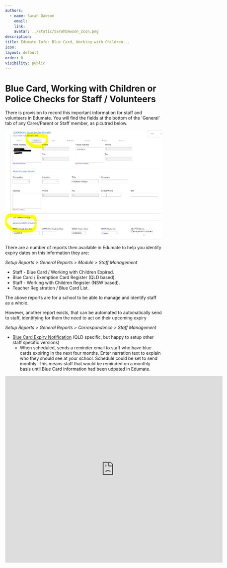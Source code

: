 ```yaml
---
authors:
  - name: Sarah Dawson
    email: 
    link: 
    avatar: ../static/SarahDawson_Icon.png
description: 
title: Edumate Info: Blue Card, Working with Children...
icon: 
layout: default
order: 0
visibility: public
---
```

# Blue Card, Working with Children or Police Checks for Staff / Volunteers

There is provision to record this important information for staff and volunteers in Edumate.  You will find the fields at the bottom of the 'General' tab of any Carer/Parent or Staff member, as picutred below.

![Example of Location in Edumate](../static/Edumate/BlueCard/Edumate_Location.png "Location in Edumate")

There are a number of reports then available in Edumate to help you identify expiry dates on this information they are:

*Setup Reports > General Reports > Module > Staff Management*
- Staff - Blue Card / Working with Children Expired. 
- Blue Card / Exemption Card Register (QLD based).
- Staff - Working with Children Register (NSW based). 
- Teacher Registration / Blue Card List.

The above reports are for a school to be able to manage and identify staff as a whole.

However, another report exists, that can be automated to automatically send to staff, identifying for them the need to act on their upcoming expiry

*Setup Reports > General Reports > Correspondence > Staff Management*
- [Blue Card Expiry Notification](https://ccmschools.sharepoint.com/:b:/r/sites/CorporateSystems/Shared%20Documents/3701312_38316.pdf?csf=1&web=1&e=QTtPep) (QLD specific, but happy to setup other staff specific versions)
	+ When scheduled, sends a reminder email to staff who have blue cards expiring in the next four months. Enter narration text to explain who they should see at your school.  Schedule could be set to send monthly.  This means staff that would be reminded on a monthly basis until Blue Card information had been udpated in Edumate.

<iframe width="700" height="600" frameborder="0" src="https://ccmschools.sharepoint.com/:b:/r/sites/CorporateSystems/Shared%20Documents/3701312_38316.pdf?csf=1&web=1&e=QTtPep&amp;action=embedview&amp;wdAr=1.7777777777777777"></iframe>